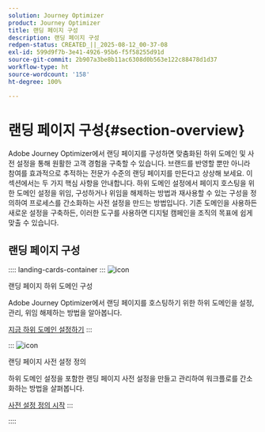 ```yaml
---
solution: Journey Optimizer
product: Journey Optimizer
title: 랜딩 페이지 구성
description: 랜딩 페이지 구성
redpen-status: CREATED_||_2025-08-12_00-37-08
exl-id: 599d9f7b-3e41-4926-95b6-f5f58255d91d
source-git-commit: 2b907a3be8b11ac6308d0b563e122c88478d1d37
workflow-type: ht
source-wordcount: '158'
ht-degree: 100%

---
```


# 랜딩 페이지 구성{#section-overview}

Adobe Journey Optimizer에서 랜딩 페이지를 구성하면 맞춤화된 하위 도메인 및 사전 설정을 통해 원활한 고객 경험을 구축할 수 있습니다. 브랜드를 반영할 뿐만 아니라 참여를 효과적으로 추적하는 전문가 수준의 랜딩 페이지를 만든다고 상상해 보세요. 이 섹션에서는 두 가지 핵심 사항을 안내합니다. 하위 도메인 설정에서 페이지 호스팅을 위한 도메인 설정을 위임, 구성하거나 위임을 해제하는 방법과 재사용할 수 있는 구성을 정의하여 프로세스를 간소화하는 사전 설정을 만드는 방법입니다. 기존 도메인을 사용하든 새로운 설정을 구축하든, 이러한 도구를 사용하면 디지털 캠페인을 조직의 목표에 쉽게 맞출 수 있습니다.

## 랜딩 페이지 구성

:::: landing-cards-container
:::
![icon](https://cdn.experienceleague.adobe.com/icons/gear.svg?lang=ko)

랜딩 페이지 하위 도메인 구성

Adobe Journey Optimizer에서 랜딩 페이지를 호스팅하기 위한 하위 도메인을 설정, 관리, 위임 해제하는 방법을 알아봅니다.

[지금 하위 도메인 설정하기](../using/landing-pages/lp-subdomains.md)
:::

:::
![icon](https://cdn.experienceleague.adobe.com/icons/list-check.svg?lang=ko)

랜딩 페이지 사전 설정 정의

하위 도메인 설정을 포함한 랜딩 페이지 사전 설정을 만들고 관리하여 워크플로를 간소화하는 방법을 살펴봅니다.

[사전 설정 정의 시작](../using/landing-pages/lp-presets.md)
:::

::::
